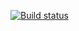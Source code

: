 [![Build status](https://ci.appveyor.com/api/projects/status/uieixbtuw589pb4h?svg=true)](https://ci.appveyor.com/project/danilka5984ka/pageobjects)